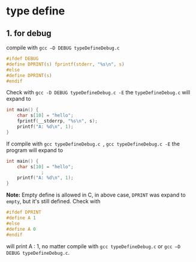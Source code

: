 # type define

## 1. for debug

compile with `gcc –D DEBUG typeDefineDebug.c `

```c
#ifdef DEBUG
#define DPRINT(s) fprintf(stderr, "%s\n", s)
#else
#define DPRINT(s)
#endif
```

Check with `gcc -D DEBUG typeDefineDebug.c -E` the `typeDefineDebug.c` will expand to

```c
int main() {
    char s[10] = "hello";
    fprintf(__stderrp, "%s\n", s);
    printf("A: %d\n", 1);
}

```

If compile with `gcc typeDefineDebug.c `, `gcc typeDefineDebug.c -E` the program will expand to 

```c
int main() {
    char s[10] = "hello";
             ;
    printf("A: %d\n", 1);
}
```

**Note:** Empty define is allowed in C, in above case, `DPRINT` was expand to `empty`, but it's still defined. Check with

```c
#ifdef DPRINT
#define A 1
#else
#define A 0
#endif
```

will print A : 1, no matter compile with `gcc typeDefineDebug.c` or `gcc –D DEBUG typeDefineDebug.c`.
